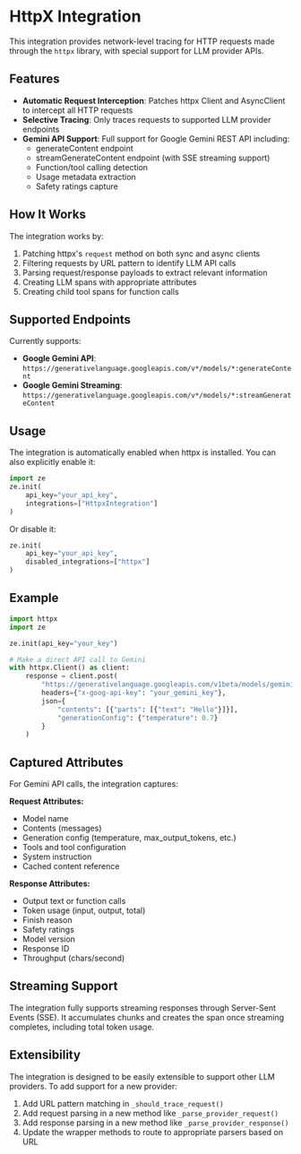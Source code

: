# HttpX Integration

This integration provides network-level tracing for HTTP requests made through the `httpx` library, with special support for LLM provider APIs.

## Features

- **Automatic Request Interception**: Patches httpx Client and AsyncClient to intercept all HTTP requests
- **Selective Tracing**: Only traces requests to supported LLM provider endpoints
- **Gemini API Support**: Full support for Google Gemini REST API including:
  - generateContent endpoint
  - streamGenerateContent endpoint (with SSE streaming support)
  - Function/tool calling detection
  - Usage metadata extraction
  - Safety ratings capture

## How It Works

The integration works by:

1. Patching httpx's `request` method on both sync and async clients
2. Filtering requests by URL pattern to identify LLM API calls
3. Parsing request/response payloads to extract relevant information
4. Creating LLM spans with appropriate attributes
5. Creating child tool spans for function calls

## Supported Endpoints

Currently supports:

- **Google Gemini API**: `https://generativelanguage.googleapis.com/v*/models/*:generateContent`
- **Google Gemini Streaming**: `https://generativelanguage.googleapis.com/v*/models/*:streamGenerateContent`

## Usage

The integration is automatically enabled when httpx is installed. You can also explicitly enable it:

```python
import ze
ze.init(
    api_key="your_api_key",
    integrations=["HttpxIntegration"]
)
```

Or disable it:

```python
ze.init(
    api_key="your_api_key",
    disabled_integrations=["httpx"]
)
```

## Example

```python
import httpx
import ze

ze.init(api_key="your_key")

# Make a direct API call to Gemini
with httpx.Client() as client:
    response = client.post(
        "https://generativelanguage.googleapis.com/v1beta/models/gemini-1.5-flash:generateContent",
        headers={"x-goog-api-key": "your_gemini_key"},
        json={
            "contents": [{"parts": [{"text": "Hello"}]}],
            "generationConfig": {"temperature": 0.7}
        }
    )
```

## Captured Attributes

For Gemini API calls, the integration captures:

**Request Attributes:**

- Model name
- Contents (messages)
- Generation config (temperature, max_output_tokens, etc.)
- Tools and tool configuration
- System instruction
- Cached content reference

**Response Attributes:**

- Output text or function calls
- Token usage (input, output, total)
- Finish reason
- Safety ratings
- Model version
- Response ID
- Throughput (chars/second)

## Streaming Support

The integration fully supports streaming responses through Server-Sent Events (SSE). It accumulates chunks and creates the span once streaming completes, including total token usage.

## Extensibility

The integration is designed to be easily extensible to support other LLM providers. To add support for a new provider:

1. Add URL pattern matching in `_should_trace_request()`
2. Add request parsing in a new method like `_parse_provider_request()`
3. Add response parsing in a new method like `_parse_provider_response()`
4. Update the wrapper methods to route to appropriate parsers based on URL
